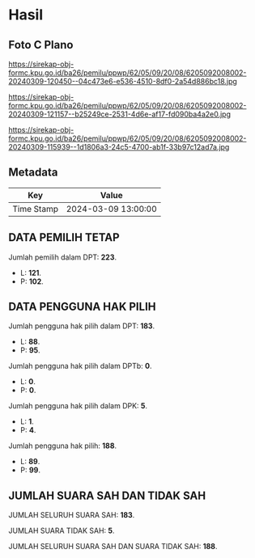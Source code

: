 # Hasil

## Foto C Plano

https://sirekap-obj-formc.kpu.go.id/ba26/pemilu/ppwp/62/05/09/20/08/6205092008002-20240309-120450--04c473e6-e536-4510-8df0-2a54d886bc18.jpg

https://sirekap-obj-formc.kpu.go.id/ba26/pemilu/ppwp/62/05/09/20/08/6205092008002-20240309-121157--b25249ce-2531-4d6e-af17-fd090ba4a2e0.jpg

https://sirekap-obj-formc.kpu.go.id/ba26/pemilu/ppwp/62/05/09/20/08/6205092008002-20240309-115939--1d1806a3-24c5-4700-ab1f-33b97c12ad7a.jpg


## Metadata

| Key        | Value               |
| ---------- | ------------------- |
| Time Stamp | 2024-03-09 13:00:00 |


## DATA PEMILIH TETAP

Jumlah pemilih dalam DPT: **223**.
 * L: **121**.
 * P: **102**.

## DATA PENGGUNA HAK PILIH

Jumlah pengguna hak pilih dalam DPT: **183**.
 * L: **88**.
 * P: **95**.

Jumlah pengguna hak pilih dalam DPTb: **0**.
 * L: **0**.
 * P: **0**.

Jumlah pengguna hak pilih dalam DPK: **5**.
 * L: **1**.
 * P: **4**.

Jumlah pengguna hak pilih: **188**.
 * L: **89**.
 * P: **99**.

## JUMLAH SUARA SAH DAN TIDAK SAH

JUMLAH SELURUH SUARA SAH: **183**.

JUMLAH SUARA TIDAK SAH: **5**.

JUMLAH SELURUH SUARA SAH DAN SUARA TIDAK SAH: **188**.


